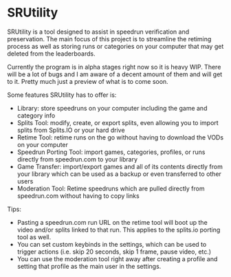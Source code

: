 # SRUtility
SRUtility is a tool designed to assist in speedrun verification and preservation. The main focus of this project is to streamline the retiming process as well as storing runs or categories on your computer that may get deleted from the leaderboards.

Currently the program is in alpha stages right now so it is heavy WIP. There will be a lot of bugs and I am aware of a decent amount of them and will get to it. Pretty much just a preview of what is to come soon.

Some features SRUtility has to offer is:
- Library: store speedruns on your computer including the game and category info
- Splits Tool: modify, create, or export splits, even allowing you to import splits from Splits.IO or your hard drive
- Retime Tool: retime runs on the go without having to download the VODs on your computer
- Speedrun Porting Tool: import games, categories, profiles, or runs directly from speedrun.com to your library
- Game Transfer: import/export games and all of its contents directly from your library which can be used as a backup or even transferred to other users
- Moderation Tool: Retime speedruns which are pulled directly from speedrun.com without having to copy links

Tips:
- Pasting a speedrun.com run URL on the retime tool will boot up the video and/or splits linked to that run. This applies to the splits.io porting tool as well.
- You can set custom keybinds in the settings, which can be used to trigger actions (i.e. skip 20 seconds, skip 1 frame, pause video, etc.)
- You can use the moderation tool right away after creating a profile and setting that profile as the main user in the settings.

